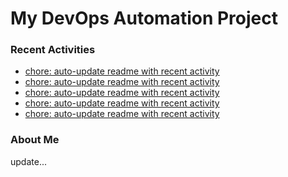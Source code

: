 # My DevOps Automation Project

### Recent Activities
<!-- activity:START -->
- [chore: auto-update readme with recent activity](https://github.com/kaigiii/mybowling-app/commit/e7b6bbae41131c81252f0ca492f06a6f474841c3)
- [chore: auto-update readme with recent activity](https://github.com/kaigiii/mybowling-app/commit/ebb1b4b8cffd0e0e950970f48f1b5657d1cc4b94)
- [chore: auto-update readme with recent activity](https://github.com/kaigiii/mybowling-app/commit/22196fa985e4a2f5e738cd9aa0eda08bd11915e9)
- [chore: auto-update readme with recent activity](https://github.com/kaigiii/mybowling-app/commit/756008522677f206209f4c80cf8296a376a2c579)
- [chore: auto-update readme with recent activity](https://github.com/kaigiii/mybowling-app/commit/93d6339bf1ea4638c569d557b9ee72f27353e4b3)
<!-- activity:END -->

### About Me
<!-- MYLINKS:START -->
<!-- MYLINKS:END -->

update...
